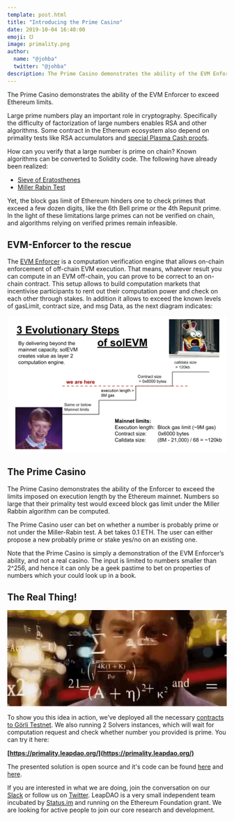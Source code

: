 ```yaml
---
template: post.html
title: "Introducing the Prime Casino"
date: 2019-10-04 16:40:00
emoji: ℧
image: primality.png
author:
  name: "@johba"
  twitter: "@johba"
description: The Prime Casino demonstrates the ability of the EVM Enforcer to exceed Ethereum limits.
---
```


The Prime Casino demonstrates the ability of the EVM Enforcer to exceed Ethereum limits.

Large prime numbers play an important role in cryptography. Specifically the difficulty of factorization of large numbers enables RSA and other algorithms. Some contract in the Ethereum ecosystem also depend on primality tests like RSA accumulators and [special Plasma Cash proofs](https://ethresear.ch/t/log-coins-sized-proofs-of-inclusion-and-exclusion-for-rsa-accumulators/3839).

How can you verify that a large number is prime on chain? Known algorithms can be converted to Solidity code. The following have already been realized:

- [Sieve of Eratosthenes](https://en.wikipedia.org/wiki/Sieve_of_Eratosthenes)
- [Miller Rabin Test](https://en.wikipedia.org/wiki/Miller%E2%80%93Rabin_primality_test)

Yet, the block gas limit of Ethereum hinders one to check primes that exceed a few dozen digits, like the 6th Bell prime or the 4th Repunit prime. In the light of these limitations large primes can not be verified on chain, and algorithms relying on verified primes remain infeasible.

## EVM-Enforcer to the rescue

The [EVM Enforcer](https://github.com/leapdao/solEVM-enforcer) is a computation verification engine that allows on-chain enforcement of off-chain EVM execution. That means, whatever result you can compute in an EVM off-chain, you can prove to be correct to an on-chain contract. This setup allows to build computation markets that incentivise participants to rent out their computation power and check on each other through stakes. In addition it allows to exceed the known levels of gasLimit, contract size, and msg Data, as the next diagram indicates:

<img src="/img/blog/enforcer.png" alt="EVM Enforcer roadmap in 3 steps">

## The Prime Casino

The Prime Casino demonstrates the ability of the Enforcer to exceed the limits imposed on execution length by the Ethereum mainnet. Numbers so large that their primality test would exceed block gas limit under the Miller Rabbin algorithm can be computed.

The Prime Casino user can bet on whether a number is probably prime or not under the Miller-Rabin test. A bet takes 0.1 ETH. The user can either propose a new probably prime or stake yes/no on an existing one.

Note that the Prime Casino is simply a demonstration of the EVM Enforcer’s ability, and not a real casino. The input is limited to numbers smaller than 2^256, and hence it can only be a geek pastime to bet on properties of numbers which your could look up in a book.

## The Real Thing!

<img src="/img/blog/primality.png" alt="Prime Casino">

To show you this idea in action, we’ve deployed all the necessary [contracts to Görli Testnet](https://goerli.etherscan.io/address/0x6949a2a84C9f32C0C905C84686f129a6abC74Ea1). We also running 2 Solvers instances, which will wait for computation request and check whether number you provided is prime. You can try it here:

**[https://primality.leapdao.org/](https://primality.leapdao.org/)**

The presented solution is open source and it's code can be found [here](https://github.com/leapdao/prime-casino-contracts) and [here](https://github.com/leapdao/prime-casino-frontend).

If you are interested in what we are doing, join the conversation on our [Slack](http://join.leapdao.org) or follow us on [Twitter](https://twitter.com/leapdao). LeapDAO is a very small independent team incubated by [Status.im](https://incubate.status.im/projects/) and running on the Ethereum Foundation grant. We are looking for active people to join our core research and development.
